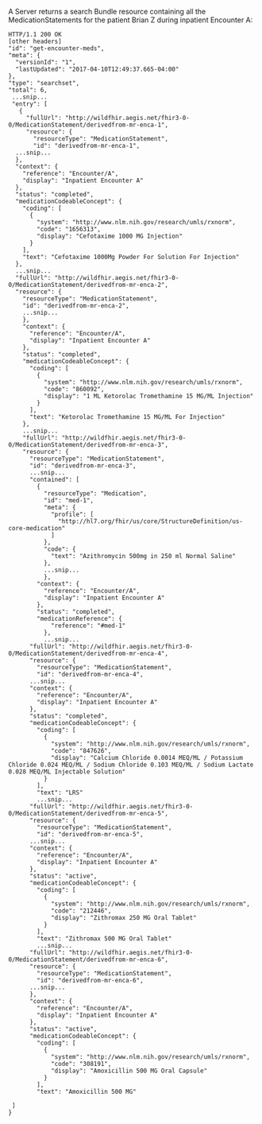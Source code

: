 A Server returns a search Bundle resource containing all the MedicationStatements for the patient Brian Z during inpatient Encounter A:


    HTTP/1.1 200 OK
    [other headers]
    "id": "get-encounter-meds",
    "meta": {
      "versionId": "1",
      "lastUpdated": "2017-04-10T12:49:37.665-04:00"
    },
    "type": "searchset",
    "total": 6,
     ...snip...
     "entry": [
       {
         "fullUrl": "http://wildfhir.aegis.net/fhir3-0-0/MedicationStatement/derivedfrom-mr-enca-1",
         "resource": {
           "resourceType": "MedicationStatement",
           "id": "derivedfrom-mr-enca-1",
      ...snip...
      },
      "context": {
        "reference": "Encounter/A",
        "display": "Inpatient Encounter A"
      },
      "status": "completed",
      "medicationCodeableConcept": {
        "coding": [
          {
            "system": "http://www.nlm.nih.gov/research/umls/rxnorm",
            "code": "1656313",
            "display": "Cefotaxime 1000 MG Injection"
          }
        ],
        "text": "Cefotaxime 1000Mg Powder For Solution For Injection"
      },
      ...snip...
      "fullUrl": "http://wildfhir.aegis.net/fhir3-0-0/MedicationStatement/derivedfrom-mr-enca-2",
      "resource": {
        "resourceType": "MedicationStatement",
        "id": "derivedfrom-mr-enca-2",
        ...snip...
        },
        "context": {
          "reference": "Encounter/A",
          "display": "Inpatient Encounter A"
        },
        "status": "completed",
        "medicationCodeableConcept": {
          "coding": [
            {
              "system": "http://www.nlm.nih.gov/research/umls/rxnorm",
              "code": "860092",
              "display": "1 ML Ketorolac Tromethamine 15 MG/ML Injection"
            }
          ],
          "text": "Ketorolac Tromethamine 15 MG/ML For Injection"
        },
        ...snip...
        "fullUrl": "http://wildfhir.aegis.net/fhir3-0-0/MedicationStatement/derivedfrom-mr-enca-3",
        "resource": {
          "resourceType": "MedicationStatement",
          "id": "derivedfrom-mr-enca-3",
          ...snip...
          "contained": [
            {
              "resourceType": "Medication",
              "id": "med-1",
              "meta": {
                "profile": [
                  "http://hl7.org/fhir/us/core/StructureDefinition/us-core-medication"
                ]
              },
              "code": {
                "text": "Azithromycin 500mg in 250 ml Normal Saline"
              },
              ...snip...
              },
            "context": {
              "reference": "Encounter/A",
              "display": "Inpatient Encounter A"
            },
            "status": "completed",
            "medicationReference": {
                "reference": "#med-1"
              },
              ...snip...
          "fullUrl": "http://wildfhir.aegis.net/fhir3-0-0/MedicationStatement/derivedfrom-mr-enca-4",
          "resource": {
            "resourceType": "MedicationStatement",
            "id": "derivedfrom-mr-enca-4",
          ...snip...
          "context": {
            "reference": "Encounter/A",
            "display": "Inpatient Encounter A"
          },
          "status": "completed",
          "medicationCodeableConcept": {
            "coding": [
              {
                "system": "http://www.nlm.nih.gov/research/umls/rxnorm",
                "code": "847626",
                "display": "Calcium Chloride 0.0014 MEQ/ML / Potassium Chloride 0.024 MEQ/ML / Sodium Chloride 0.103 MEQ/ML / Sodium Lactate 0.028 MEQ/ML Injectable Solution"
              }
            ],
            "text": "LRS"
            ...snip...
          "fullUrl": "http://wildfhir.aegis.net/fhir3-0-0/MedicationStatement/derivedfrom-mr-enca-5",
          "resource": {
            "resourceType": "MedicationStatement",
            "id": "derivedfrom-mr-enca-5",
          ...snip...
          "context": {
            "reference": "Encounter/A",
            "display": "Inpatient Encounter A"
          },
          "status": "active",
          "medicationCodeableConcept": {
            "coding": [
              {
                "system": "http://www.nlm.nih.gov/research/umls/rxnorm",
                "code": "212446",
                "display": "Zithromax 250 MG Oral Tablet"
              }
            ],
            "text": "Zithromax 500 MG Oral Tablet"
            ...snip...
          "fullUrl": "http://wildfhir.aegis.net/fhir3-0-0/MedicationStatement/derivedfrom-mr-enca-6",
          "resource": {
            "resourceType": "MedicationStatement",
            "id": "derivedfrom-mr-enca-6",
          ...snip...
          },
          "context": {
            "reference": "Encounter/A",
            "display": "Inpatient Encounter A"
          },
          "status": "active",
          "medicationCodeableConcept": {
            "coding": [
              {
                "system": "http://www.nlm.nih.gov/research/umls/rxnorm",
                "code": "308191",
                "display": "Amoxicillin 500 MG Oral Capsule"
              }
            ],
            "text": "Amoxicillin 500 MG"

     ]
    }
